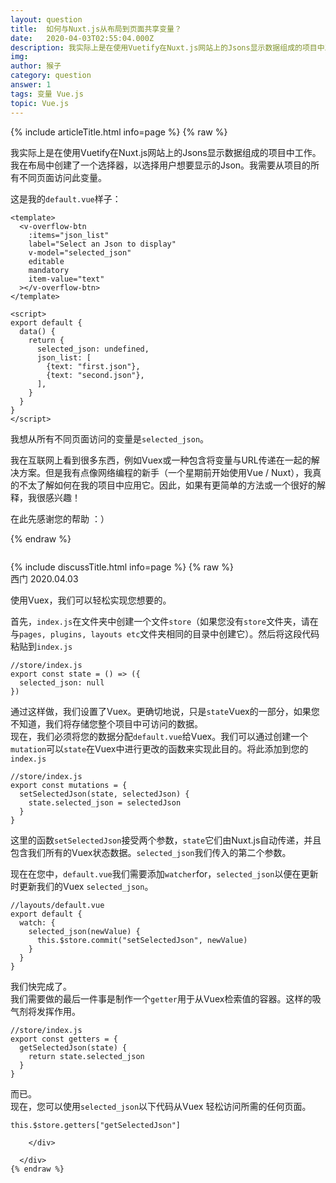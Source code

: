 ```yaml
---
layout: question
title:  如何与Nuxt.js从布局到页面共享变量？
date:   2020-04-03T02:55:04.000Z
description: 我实际上是在使用Vuetify在Nuxt.js网站上的Jsons显示数据组成的项目中工作。我在布局中创建了一个选择器，以选择用户想要显示的Json。我需要...
img: 
author: 猴子
category: question
answer: 1
tags: 变量 Vue.js
topic: Vue.js
---
```

<div class="article-root">
  <div class="article">
    {% include articleTitle.html info=page %}
    {% raw %}
    <div class="article-content"><p><font style="vertical-align: inherit;"><font style="vertical-align: inherit;">我实际上是在使用Vuetify在Nuxt.js网站上的Jsons显示数据组成的项目中工作。</font><font style="vertical-align: inherit;">我在布局中创建了一个选择器，以选择用户想要显示的Json。</font><font style="vertical-align: inherit;">我需要从项目的所有不同页面访问此变量。</font></font></p>

<p><font style="vertical-align: inherit;"><font style="vertical-align: inherit;">这是我的</font></font><code>default.vue</code><font style="vertical-align: inherit;"><font style="vertical-align: inherit;">样子：</font></font></p>

<pre><code>&lt;template&gt;<font></font>
  &lt;v-overflow-btn<font></font>
    :items="json_list"<font></font>
    label="Select an Json to display"<font></font>
    v-model="selected_json"<font></font>
    editable<font></font>
    mandatory<font></font>
    item-value="text"<font></font>
  &gt;&lt;/v-overflow-btn&gt;<font></font>
&lt;/template&gt;<font></font>
<font></font>
&lt;script&gt;<font></font>
export default {<font></font>
  data() {<font></font>
    return {<font></font>
      selected_json: undefined,<font></font>
      json_list: [<font></font>
        {text: "first.json"},<font></font>
        {text: "second.json"},<font></font>
      ],<font></font>
    }<font></font>
  }<font></font>
}<font></font>
&lt;/script&gt;<font></font>
</code></pre>

<p><font style="vertical-align: inherit;"><font style="vertical-align: inherit;">我想从所有不同页面访问的变量是</font></font><code>selected_json</code><font style="vertical-align: inherit;"><font style="vertical-align: inherit;">。</font></font></p>

<p><font style="vertical-align: inherit;"><font style="vertical-align: inherit;">我在互联网上看到很多东西，例如Vuex或一种包含将变量与URL传递在一起的解决方案。</font><font style="vertical-align: inherit;">但是我有点像网络编程的新手（一个星期前开始使用Vue / Nuxt），我真的不太了解如何在我的项目中应用它。</font><font style="vertical-align: inherit;">因此，如果有更简单的方法或一个很好的解释，我很感兴趣！</font></font></p>

<p><font style="vertical-align: inherit;"><font style="vertical-align: inherit;">在此先感谢您的帮助 ：）</font></font></p></div>
    {% endraw %}
  </div>
  <p style="height: 0;width:0;overflow: hidden;"> 第3936篇《如何与Nuxt.js从布局到页面共享变量？》来自Winter(https://github.com/aiyld/aiyld.github.io)的站点</p>
  <div class="discuss-wrapper">
    {% include discussTitle.html info=page %}
    {% raw %}
    <div class="discuss-item">
        <div class="discuss-parent">
          <div class="discuss-meta">
            <span class="discuss-user">西门</span>
            <span class="discuss-time">2020.04.03</span>
          </div>
          <div class="discuss-comment"><p><font style="vertical-align: inherit;"><font style="vertical-align: inherit;">使用Vuex，我们可以轻松实现您想要的。  </font></font></p>

<p><font style="vertical-align: inherit;"><font style="vertical-align: inherit;">首先，</font></font><code>index.js</code><font style="vertical-align: inherit;"><font style="vertical-align: inherit;">在文件夹中</font><font style="vertical-align: inherit;">创建一个文件</font></font><code>store</code><font style="vertical-align: inherit;"><font style="vertical-align: inherit;">（如果您没有</font></font><code>store</code><font style="vertical-align: inherit;"><font style="vertical-align: inherit;">文件夹，请在与</font></font><code>pages, plugins, layouts etc</code><font style="vertical-align: inherit;"><font style="vertical-align: inherit;">文件夹</font><font style="vertical-align: inherit;">相同的目录中创建它</font><font style="vertical-align: inherit;">）。</font><font style="vertical-align: inherit;">然后将这段代码粘贴到</font></font><code>index.js</code></p>

<pre class="lang-js prettyprint-override"><code>//store/index.js<font></font>
export const state = () =&gt; ({<font></font>
  selected_json: null<font></font>
})<font></font>
</code></pre>

<p><font style="vertical-align: inherit;"><font style="vertical-align: inherit;">通过这样做，我们设置了Vuex。</font><font style="vertical-align: inherit;">更确切地说，只是</font></font><code>state</code><font style="vertical-align: inherit;"><font style="vertical-align: inherit;">Vuex的一部分，如果您不知道，我们将存储您整个项目中可访问的数据。</font></font><br><font style="vertical-align: inherit;"><font style="vertical-align: inherit;">
现在，我们必须将您的数据分配</font></font><code>default.vue</code><font style="vertical-align: inherit;"><font style="vertical-align: inherit;">给Vuex。</font><font style="vertical-align: inherit;">我们可以通过创建一个</font></font><code>mutation</code><font style="vertical-align: inherit;"><font style="vertical-align: inherit;">可以</font></font><code>state</code><font style="vertical-align: inherit;"><font style="vertical-align: inherit;">在Vuex中进行</font><font style="vertical-align: inherit;">更改</font><font style="vertical-align: inherit;">的</font><font style="vertical-align: inherit;">函数来</font><font style="vertical-align: inherit;">实现此</font><font style="vertical-align: inherit;">目的。</font><font style="vertical-align: inherit;">将此添加到您的</font></font><code>index.js</code></p>

<pre class="lang-js prettyprint-override"><code>//store/index.js<font></font>
export const mutations = {<font></font>
  setSelectedJson(state, selectedJson) {<font></font>
    state.selected_json = selectedJson<font></font>
  }<font></font>
}<font></font>
</code></pre>

<p><font style="vertical-align: inherit;"><font style="vertical-align: inherit;">这里的函数</font></font><code>setSelectedJson</code><font style="vertical-align: inherit;"><font style="vertical-align: inherit;">接受两个参数，</font></font><code>state</code><font style="vertical-align: inherit;"><font style="vertical-align: inherit;">它们由Nuxt.js自动传递，并且包含我们所有的Vuex状态数据。</font></font><code>selected_json</code><font style="vertical-align: inherit;"><font style="vertical-align: inherit;">我们传入</font><font style="vertical-align: inherit;">的第二个参数</font><font style="vertical-align: inherit;">。</font></font></p>

<p><font style="vertical-align: inherit;"><font style="vertical-align: inherit;">现在在您中，</font></font><code>default.vue</code><font style="vertical-align: inherit;"><font style="vertical-align: inherit;">我们需要添加</font></font><code>watcher</code><font style="vertical-align: inherit;"><font style="vertical-align: inherit;">for，</font></font><code>selected_json</code><font style="vertical-align: inherit;"><font style="vertical-align: inherit;">以便在更新时更新我们的Vuex </font></font><code>selected_json</code><font style="vertical-align: inherit;"><font style="vertical-align: inherit;">。</font></font></p>

<pre class="lang-js prettyprint-override"><code>//layouts/default.vue<font></font>
export default {<font></font>
  watch: {<font></font>
    selected_json(newValue) {<font></font>
      this.$store.commit("setSelectedJson", newValue)<font></font>
    }<font></font>
  }<font></font>
}<font></font>
</code></pre>

<p><font style="vertical-align: inherit;"><font style="vertical-align: inherit;">我们快完成了。</font></font><br><font style="vertical-align: inherit;"><font style="vertical-align: inherit;">
我们需要做的最后一件事是制作一个</font></font><code>getter</code><font style="vertical-align: inherit;"><font style="vertical-align: inherit;">用于从Vuex检索值的容器。</font><font style="vertical-align: inherit;">这样的吸气剂将发挥作用。</font></font></p>

<pre class="lang-js prettyprint-override"><code>//store/index.js<font></font>
export const getters = {<font></font>
  getSelectedJson(state) {<font></font>
    return state.selected_json<font></font>
  }<font></font>
}<font></font>
</code></pre>

<p><font style="vertical-align: inherit;"><font style="vertical-align: inherit;">而已。</font></font><br><font style="vertical-align: inherit;"><font style="vertical-align: inherit;">
现在，您可以使用</font></font><code>selected_json</code><font style="vertical-align: inherit;"><font style="vertical-align: inherit;">以下代码从Vuex </font><font style="vertical-align: inherit;">轻松访问所需</font><font style="vertical-align: inherit;">的任何页面。</font></font></p>

<pre class="lang-js prettyprint-override"><code>this.$store.getters["getSelectedJson"]
</code></pre></div>
        </div>
        
      </div>
    {% endraw %}
  </div>
<div>
